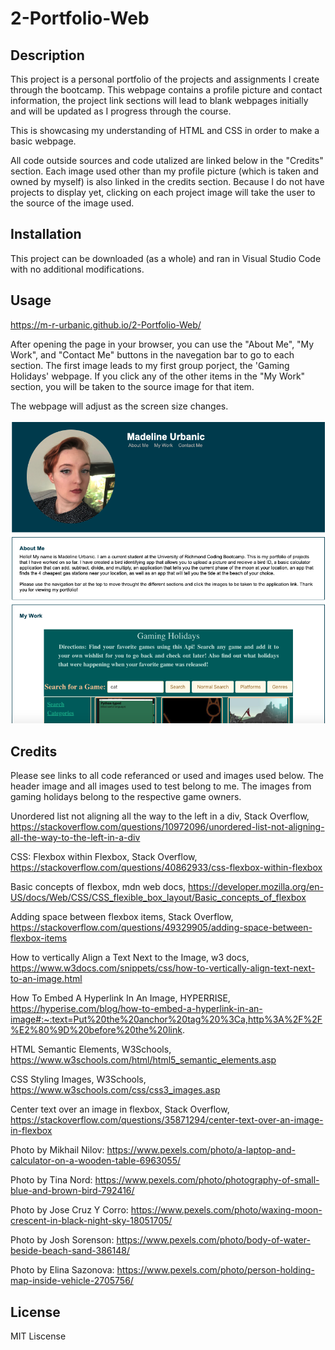 # 2-Portfolio-Web

## Description

This project is a personal portfolio of the projects and assignments I create through the bootcamp. This webpage contains a profile picture and contact information, the project link sections will lead to blank webpages initially and will be updated as I progress through the course.

This is showcasing my understanding of HTML and CSS in order to make a basic webpage.

All code outside sources and code utalized are linked below in the "Credits" section. Each image used other than my profile picture (which is taken and owned by myself) is also linked in the credits section. Because I do not have projects to display yet, clicking on each project image will take the user to the source of the image used.

## Installation

This project can be downloaded (as a whole) and ran in Visual Studio Code with no additional modifications.

## Usage

https://m-r-urbanic.github.io/2-Portfolio-Web/

After opening the page in your browser, you can use the "About Me", "My Work", and "Contact Me" buttons in the navegation bar to go to each section. The first image leads to my first group porject, the 'Gaming Holidays' webpage. If you click any of the other items in the "My Work" section, you will be taken to the source image for that item.

The webpage will adjust as the screen size changes.

![image of refactored webpage](assets/images/newScreenshot.png)

## Credits

Please see links to all code referanced or used and images used below. The header image and all images used to test belong to me. The images from gaming holidays belong to the respective game owners.

Unordered list not aligning all the way to the left in a div, Stack Overflow, https://stackoverflow.com/questions/10972096/unordered-list-not-aligning-all-the-way-to-the-left-in-a-div

CSS: Flexbox within Flexbox, Stack Overflow, https://stackoverflow.com/questions/40862933/css-flexbox-within-flexbox

Basic concepts of flexbox, mdn web docs, https://developer.mozilla.org/en-US/docs/Web/CSS/CSS_flexible_box_layout/Basic_concepts_of_flexbox

Adding space between flexbox items, Stack Overflow, https://stackoverflow.com/questions/49329905/adding-space-between-flexbox-items

How to vertically Align a Text Next to the Image, w3 docs, https://www.w3docs.com/snippets/css/how-to-vertically-align-text-next-to-an-image.html

How To Embed A Hyperlink In An Image, HYPERRISE, https://hyperise.com/blog/how-to-embed-a-hyperlink-in-an-image#:~:text=Put%20the%20anchor%20tag%20%3Ca,http%3A%2F%2F%E2%80%9D%20before%20the%20link.

HTML Semantic Elements, W3Schools, https://www.w3schools.com/html/html5_semantic_elements.asp

CSS Styling Images, W3Schools, https://www.w3schools.com/css/css3_images.asp

Center text over an image in flexbox, Stack Overflow, https://stackoverflow.com/questions/35871294/center-text-over-an-image-in-flexbox

Photo by Mikhail Nilov: https://www.pexels.com/photo/a-laptop-and-calculator-on-a-wooden-table-6963055/

Photo by Tina Nord: https://www.pexels.com/photo/photography-of-small-blue-and-brown-bird-792416/

Photo by Jose Cruz Y Corro: https://www.pexels.com/photo/waxing-moon-crescent-in-black-night-sky-18051705/

Photo by Josh Sorenson: https://www.pexels.com/photo/body-of-water-beside-beach-sand-386148/

Photo by Elina Sazonova: https://www.pexels.com/photo/person-holding-map-inside-vehicle-2705756/

## License

MIT Liscense